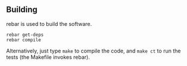 ## Building
rebar is used to build the software. 

```
rebar get-deps
rebar compile
```

Alternatively, just type `make` to compile the code, and `make ct` to run the tests (the Makefile invokes rebar).

